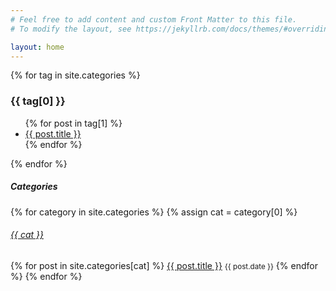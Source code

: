 ```yaml
---
# Feel free to add content and custom Front Matter to this file.
# To modify the layout, see https://jekyllrb.com/docs/themes/#overriding-theme-defaults

layout: home
---
```

{% for tag in site.categories %}
  <h3>{{ tag[0] }}</h3>
  <ul>
    {% for post in tag[1] %}
      <li><a href="{{ post.url }}">{{ post.title }}</a></li>
    {% endfor %}
  </ul>
{% endfor %}

<h5>Categories</h5>
{% for category in site.categories %}
    {% assign cat = category[0] %}
    <h6><a href="#">{{ cat }}</a></h6>
    {% for post in site.categories[cat] %}
        <a href="{{ post.url }}">{{ post.title }}</a> <small>{{ post.date }}</small>
    {% endfor %}
{% endfor %}
